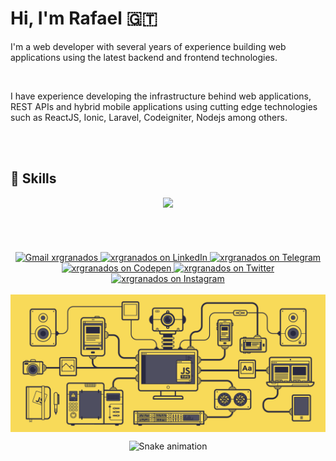 # Hi, I'm Rafael :guatemala:

<p> I'm a web developer with several years of experience building web applications using the latest backend and frontend technologies.</p><br />

<p>I have experience developing the infrastructure behind web applications, REST APIs and hybrid mobile applications using cutting edge technologies such as ReactJS, Ionic, Laravel, Codeigniter, Nodejs among others.</p>
<br> 
<br> 

## 💼 Skills
<div align="center">
  <img src="https://skillicons.dev/icons?i=php,laravel,mysql,javascript,react,nodejs,express" />
<!--   <img align="center" alt="Rafa-PHP" height="30" width="40" src="https://raw.githubusercontent.com/devicons/devicon/master/icons/php/php-plain.svg">
  <img align="center" alt="Rafa-Laravel" height="30" width="40" src="https://raw.githubusercontent.com/devicons/devicon/master/icons/laravel/laravel-plain.svg">
  <img align="center" alt="Rafa-Codeigniter" height="30" width="40" src="https://raw.githubusercontent.com/devicons/devicon/master/icons/codeigniter/codeigniter-plain.svg">
  <img align="center" alt="Rafa-Js" height="30" width="40" src="https://raw.githubusercontent.com/devicons/devicon/master/icons/javascript/javascript-plain.svg">
  <img align="center" alt="Rafa-NodeJs" height="30" width="40" src="https://raw.githubusercontent.com/devicons/devicon/master/icons/nodejs/nodejs-original.svg">
  <img align="center" alt="Rafa-React" height="30" width="40" src="https://raw.githubusercontent.com/devicons/devicon/master/icons/react/react-original.svg">
  <img align="center" alt="Rafa-HTML" height="30" width="40" src="https://raw.githubusercontent.com/devicons/devicon/master/icons/html5/html5-original.svg">
  <img align="center" alt="Rafa-CSS" height="30" width="40" src="https://raw.githubusercontent.com/devicons/devicon/master/icons/css3/css3-original.svg">
  <img align="center" alt="Rafa-CSS" height="30" width="40" src="https://raw.githubusercontent.com/devicons/devicon/master/icons/mysql/mysql-original.svg"> -->
</div>
<br> 
<br> 

<!-- ## &#x1f4c8; GitHub Stats -->
<!-- <div align="center">
  <a href="https://github.com/xrgranados">
    ![](https://raw.githubusercontent.com/xrgranados/github-stats/master/generated/languages.svg#gh-dark-mode-only)
   <img height="180em" src="https://github-readme-stats.vercel.app/api?username=xrgranados&show_icons=true&theme=aura&include_all_commits=true&count_private=true"/>
   <img height="180em" src="https://github-readme-stats.vercel.app/api/top-langs/?username=xrgranados&layout=compact&langs_count=7&theme=aura"/> 
</div> -->
<br>
<br>
<div align="center">
  
  <a href = "mailto:xr.granados@gmail.com" target="_blank">
    <img src="https://img.shields.io/badge/-Gmail-%23333?style=for-the-badge&logo=gmail&logoColor=white" alt="Gmail xrgranados">
  </a>
  <a href="https://www.linkedin.com/in/rafael-granados-b1603659/" target="_blank">
    <img src="https://img.shields.io/badge/-LinkedIn-%230077B5?style=for-the-badge&logo=linkedin&logoColor=white" alt="xrgranados on LinkedIn">
  </a>
  <a href="https://telegram.me/xrgranados" target="_blank">
    <img src="https://img.shields.io/badge/-Telegram-%232AABEE?style=for-the-badge&logo=telegram&logoColor=white" alt="xrgranados on Telegram"/>
  </a>
  <a href="https://codepen.com/xrgranados" target="blank">
    <img src="https://img.shields.io/badge/-Codepen-%23444857?style=for-the-badge&logo=codepen&logoColor=white" alt="xrgranados on Codepen"/>
  </a>
  <a href="https://twitter.com/xrgranados" target="_blank">
    <img src="https://img.shields.io/badge/-Twitter-%230077B5?style=for-the-badge&logo=twitter&logoColor=white" alt="xrgranados on Twitter">
  </a>
  <a href="https://instagram.com/xrgranados" target="_blank">
    <img src="https://img.shields.io/badge/-Instagram-%23E4405F?style=for-the-badge&logo=instagram&logoColor=white" alt="xrgranados on Instagram">
  </a>
</div>
<br>

<div align="center">
        <img align="center" class="cover" src="https://github.com/xrgranados/xrgranados/blob/main/javascript.gif" />
<!--         <img align="center" class="cover" src="https://github.com/xrgranados/xrgranados/blob/main/letters.gif" /> -->
<!--   <img align="center" class="cover" src="https://user-images.githubusercontent.com/1679557/174097400-bed7c449-6373-4fe0-95d7-bb504f84ce7b.gif" width="250" style="width="250"/>  -->
<!--   <img align="center" class="cover" src="https://github.com/xrgranados/xrgranados/blob/f557c4e081c83afecc85c35bf6f6d2c116d4f0b1/assets/img/circle.gif" width="250" style="width="250"/>  -->
  
  
  <br>
  
  ![Snake animation](https://github.com/xrgranados/xrgranados/blob/output/github-contribution-grid-snake.svg)
  
</div>                                                                                                            

<!--

### 📝 Últimos artículos en mi [blog de Desarrollo Full Stack: midu.dev](https://midu.dev)
- [Cómo añadir un buscador en tu blog JamStack con Algolia](https://midu.dev/como-anadir-buscador-blog-jamstack-algolia/)
- [Cómo usar rutas absolutas en los imports en Next.js](https://midu.dev/deja-de-usar-imports-relativos-next-js/)
- [Cómo crear un spinner loader con CSS 🌀](https://midu.dev/como-crear-un-spinner-con-css/)
- [Cómo arreglar el error "Warning: React has detected a change in the order of Hooks"](https://midu.dev/como-arreglar-error-react-has-detected-change-order-hooks/)


**xrgranados/xrgranados** is a ✨ _special_ ✨ repository because its `README.md` (this file) appears on your GitHub profile.
-->
